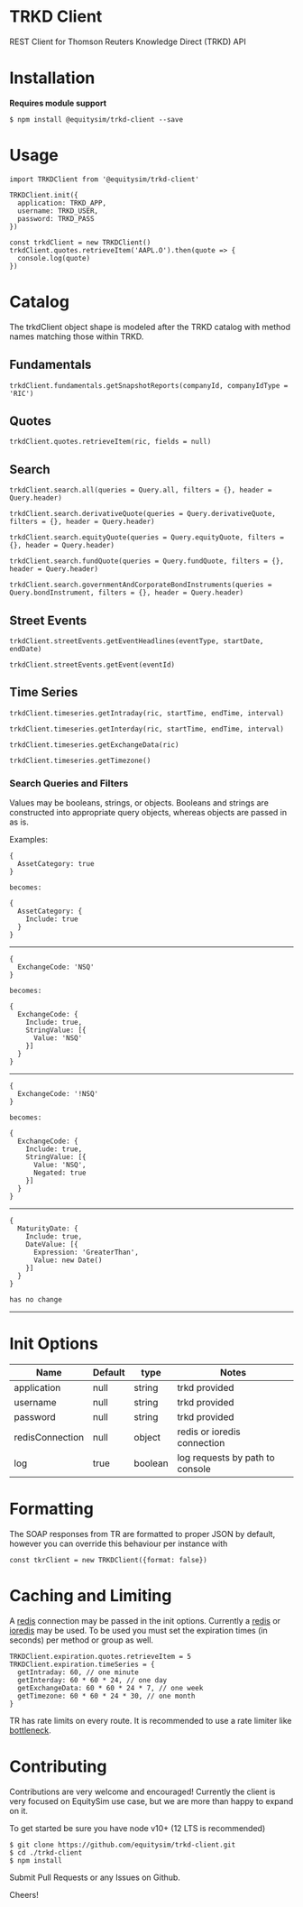 # TRKD Client
REST Client for Thomson Reuters Knowledge Direct (TRKD) API

# Installation
**Requires module support**
```
$ npm install @equitysim/trkd-client --save
```

# Usage
``` nodejs
import TRKDClient from '@equitysim/trkd-client'

TRKDClient.init({
  application: TRKD_APP,
  username: TRKD_USER,
  password: TRKD_PASS
})

const trkdClient = new TRKDClient()
trkdClient.quotes.retrieveItem('AAPL.O').then(quote => {
  console.log(quote)
})
```

# Catalog

The trkdClient object shape is modeled after the TRKD catalog with method names matching those within TRKD.

## Fundamentals
```
trkdClient.fundamentals.getSnapshotReports(companyId, companyIdType = 'RIC')
```

## Quotes
```
trkdClient.quotes.retrieveItem(ric, fields = null)
```

## Search
```
trkdClient.search.all(queries = Query.all, filters = {}, header = Query.header)

trkdClient.search.derivativeQuote(queries = Query.derivativeQuote, filters = {}, header = Query.header)

trkdClient.search.equityQuote(queries = Query.equityQuote, filters = {}, header = Query.header)

trkdClient.search.fundQuote(queries = Query.fundQuote, filters = {}, header = Query.header)

trkdClient.search.governmentAndCorporateBondInstruments(queries = Query.bondInstrument, filters = {}, header = Query.header)
```

## Street Events
```
trkdClient.streetEvents.getEventHeadlines(eventType, startDate, endDate)

trkdClient.streetEvents.getEvent(eventId)
```

## Time Series
```
trkdClient.timeseries.getIntraday(ric, startTime, endTime, interval)

trkdClient.timeseries.getInterday(ric, startTime, endTime, interval)

trkdClient.timeseries.getExchangeData(ric)

trkdClient.timeseries.getTimezone()
```


### Search Queries and Filters
Values may be booleans, strings, or objects. Booleans and strings are constructed into appropriate query objects, whereas objects are passed in as is.

Examples:
```
{
  AssetCategory: true
}

becomes:

{
  AssetCategory: {
    Include: true
  }
}
```
---
```
{
  ExchangeCode: 'NSQ'
}

becomes:

{
  ExchangeCode: {
    Include: true,
    StringValue: [{
      Value: 'NSQ'
    }]
  }
}
```
---
```
{
  ExchangeCode: '!NSQ'
}

becomes:

{
  ExchangeCode: {
    Include: true,
    StringValue: [{
      Value: 'NSQ',
      Negated: true
    }]
  }
}
```
---
```
{
  MaturityDate: {
    Include: true,
    DateValue: [{
      Expression: 'GreaterThan',
      Value: new Date()
    }]
  }
}

has no change
```
---
# Init Options
| Name | Default | type | Notes |
|------|---------|------|---------|
| application | null | string | trkd provided
| username | null | string | trkd provided
| password | null | string | trkd provided
| redisConnection | null | object | redis or ioredis connection
| log | true | boolean | log requests by path to console

# Formatting
The SOAP responses from TR are formatted to proper JSON by default, however you can override this behaviour per instance with
```
const tkrClient = new TRKDClient({format: false})
```

# Caching and Limiting

A [redis](https://redis.io) connection may be passed in the init options. Currently a [redis](https://www.npmjs.com/package/redis) or [ioredis](https://www.npmjs.com/package/ioredis) may be used.
To be used you must set the expiration times (in seconds) per method or group as well.
```
TRKDClient.expiration.quotes.retrieveItem = 5
TRKDClient.expiration.timeSeries = {
  getIntraday: 60, // one minute
  getInterday: 60 * 60 * 24, // one day
  getExchangeData: 60 * 60 * 24 * 7, // one week
  getTimezone: 60 * 60 * 24 * 30, // one month
}
```

TR has rate limits on every route. It is recommended to use a rate limiter like [bottleneck](https://www.npmjs.com/package/bottleneck).

# Contributing
Contributions are very welcome and encouraged! Currently the client is very focused on EquitySim use case, but we are more than happy to expand on it.

To get started be sure you have node v10+ (12 LTS is recommended)
```
$ git clone https://github.com/equitysim/trkd-client.git
$ cd ./trkd-client
$ npm install
```

Submit Pull Requests or any Issues on Github.

Cheers!
